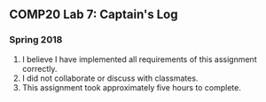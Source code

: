 ## COMP20 Lab 7: Captain's Log
### Spring 2018

1. I believe I have implemented all requirements of this assignment correctly. 
2. I did not collaborate or discuss with classmates.
3. This assignment took approximately five hours to complete. 